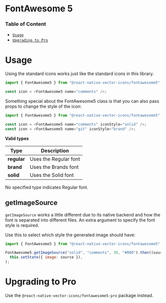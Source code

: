 # FontAwesome 5

### Table of Content

- [`Usage`](#usage)
- [`Upgrading to Pro`](#upgrading-to-pro)

# Usage

Using the standard icons works just like the standard icons in this library.

```javascript
import { FontAwesome5 } from "@react-native-vector-icons/fontawesome5";

const icon = <FontAwesome5 name="comments" />;
```

Something special about the FontAwesome5 class is that you can also pass props
to change the style of the icon:

```javascript
import { FontAwesome5 } from "@react-native-vector-icons/fontawesome5";

const icon = <FontAwesome5 name="comments" iconStyle="solid" />;
const icon = <FontAwesome5 name="git" iconStyle="brand" />;
```

**Valid types**

| Type        | Description           |
| ----------- | --------------------- |
| **regular** | Uses the Regular font |
| **brand**   | Uses the Brands font  |
| **solid**   | Uses the Solid font   |

No specified type indicates Regular font.

## getImageSource

`getImageSource` works a little different due to its native backend and how the
font is separated into different files. An extra argument to specify the font
style is required.

Use this to select which style the generated image should have:

```javascript
import { FontAwesome5 } from "@react-native-vector-icons/fontawesome5";

FontAwesome5.getImageSource("solid", "comments", 30, "#000").then((source) =>
  this.setState({ image: source }),
);
```

# Upgrading to Pro

Use the `@react-native-vector-icons/fontawesome5-pro` package instead.
